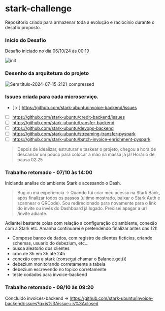 # stark-challenge
Repositório criado para armazenar toda a evolução e raciocínio durante o desafio proposto.


### Inicio do Desafio

Desafio iniciado no dia 06/10/24 às 00:19

![init](https://github.com/user-attachments/assets/7997ecc3-e6e1-4247-a776-cc4f15467f2f)


### Desenho da arquitetura do projeto

![Sem título-2024-07-15-2121_compressed](https://github.com/user-attachments/assets/570ea931-f2fb-4a95-83c4-c07302454ef2)


### Issues criada para cada microserviço.

- [ x ] https://github.com/stark-ubuntu/invoice-backend/issues
- [ ] https://github.com/stark-ubuntu/credit-backend/issues
- [ ] https://github.com/stark-ubuntu/transfer-backend
- [ ] https://github.com/stark-ubuntu/devops-backend
- [ ] https://github.com/stark-ubuntu/streaming-transfer-pyspark
- [ ] https://github.com/stark-ubuntu/batch-invoice-enrichment-pyspark

> Depois de idealizar, estruturar e taskear o projeto, chegou a hora de descansar um pouco para colocar a mão na massa já já! Horário de pausa 02:25  

### Trabalho retomado - 07/10 às 14:00

Inicianda analise do ambiente Stark e acessando o Dash.

> Bug ou má experiencia -> Quando fui criar meu acesso na Stark Bank, após finalizar todos os passos (ultimo mostrado, baixar o Stark Auth e scannear o QRCode). Sou redirecionado para novamente para o link do invite ou invés do Dashboard já logado. Precisei apagar a url /invite adiante.

Adiantei bastante coisa com relação a configuração do ambiente, conexão com a Stark etc. Amanha continuarei e pretendendo finalizar antes das 12h
 - Compose banco de dados, com registro de clientes fictícios, criando schemas, usuario do debezium, etc...
 - busca aleatorio dos clientes
 - cron de 3h em 3h até 24h
 - conexão com a stark (consegui chamar o Balance.get())
 - debezium monitorando corretamente a tabela
 - debezium escrevendo no topico corretamente
 - teste codados para invoice-backend

### Trabalho retomado - 08/10 às 09:20
Concluido invoices-backend -> https://github.com/stark-ubuntu/invoice-backend/issues?q=is%3Aissue+is%3Aclosed
